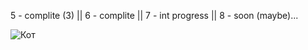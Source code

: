 5 - complite (3) || 
6 - complite || 
7 - int progress ||
8 - soon (maybe)...

![Кот](https://user-images.githubusercontent.com/100850508/161742945-39488fd4-57c1-42cc-8ee6-d01d735795ed.jpg)
